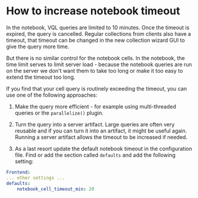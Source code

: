 # How to increase notebook timeout

In the notebook, VQL queries are limited to 10 minutes. Once the timeout is expired, the query is cancelled. 
Regular collections from clients also have a timeout, that timeout can be changed in the new collection wizard GUI to give the query more time.

But there is no similar control for the notebook cells. In the notebook, the time limit serves to limit server load - because the notebook queries are run on the server we don't want them to take too long or make it too easy to extend the timeout too long. 

If you find that your cell query is routinely exceeding the timeout, you can use one of the following approaches:

1. Make the query more efficient - for example using multi-threaded queries or the `parallelize()` plugin.

2. Turn the query into a server artifact. Large queries are often very reusable and if you can turn it into an artifact, it might be useful again. Running a server artifact allows the timeout to be increased if needed.
 
3. As a last resort update the default notebook timeout in the configuration file. Find or add the section called `defaults` and add the following setting:

```yaml
Frontend:
... other settings ...
defaults:
    notebook_cell_timeout_min: 20
```
